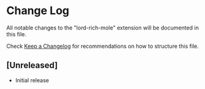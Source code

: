 # Change Log

All notable changes to the "lord-rich-mole" extension will be documented in this file.

Check [Keep a Changelog](http://keepachangelog.com/) for recommendations on how to structure this file.

## [Unreleased]

- Initial release